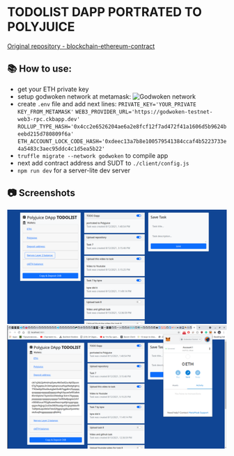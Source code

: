 # TODOLIST DAPP PORTRATED TO POLYJUICE

[Original repository - blockchain-ethereum-contract](https://github.com/AndrewJBateman/blockchain-ethereum-contract)

## :books: How to use:
* get your ETH private key
* setup godwoken network at metamask:
![Godwoken network](./img/godwoken_network.png)
* create  `.env` file and add next lines: 
`PRIVATE_KEY='YOUR_PRIVATE KEY_FROM_METAMASK'`
`WEB3_PROVIDER_URL='https://godwoken-testnet-web3-rpc.ckbapp.dev'`
`ROLLUP_TYPE_HASH='0x4cc2e6526204ae6a2e8fcf12f7ad472f41a1606d5b9624beebd215d780809f6a'`
`ETH_ACCOUNT_LOCK_CODE_HASH='0xdeec13a7b8e100579541384ccaf4b5223733e4a5483c3aec95ddc4c1d5ea5b22'`
* `truffle migrate --network godwoken` to compile app
* next add contract address and SUDT  to `./client/config.js`
* `npm run dev` for a server-lite dev server

## :camera: Screenshots

![Example screenshot 1](./img/task.png)
![Example screenshot 2](./img/task_2.png)
